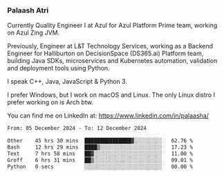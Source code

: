 ### Palaash Atri

Currently Quality Engineer I at Azul for Azul Platform Prime team, working on Azul Zing JVM. 

Previously, Engineer at L&T Technology Services, working as a Backend Engineer for Halliburton on DecisionSpace (DS365.ai) Platform team, building Java SDKs, microservices and Kubernetes automation, validation and deployment tools using Python.

I speak C++, Java, JavaScript & Python 3.

I prefer Windows, but I work on macOS and Linux. The only Linux distro I prefer working on is Arch btw.

You can find me on LinkedIn at: https://www.linkedin.com/in/palaasha/

<!--START_SECTION:waka-->

```txt
From: 05 December 2024 - To: 12 December 2024

Other    45 hrs 30 mins  ███████████████▓░░░░░░░░░   62.76 %
Bash     12 hrs 29 mins  ████▒░░░░░░░░░░░░░░░░░░░░   17.23 %
Text     7 hrs 58 mins   ██▓░░░░░░░░░░░░░░░░░░░░░░   11.00 %
Groff    6 hrs 31 mins   ██▒░░░░░░░░░░░░░░░░░░░░░░   09.01 %
Python   0 secs          ░░░░░░░░░░░░░░░░░░░░░░░░░   00.00 %
```

<!--END_SECTION:waka-->
